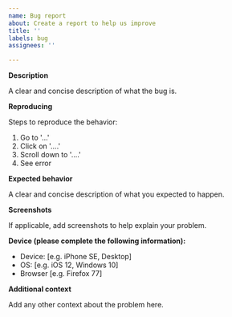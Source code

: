 ```yaml
---
name: Bug report
about: Create a report to help us improve
title: ''
labels: bug
assignees: ''

---
```


**Description**

A clear and concise description of what the bug is.

**Reproducing**

Steps to reproduce the behavior:
1. Go to '...'
2. Click on '....'
3. Scroll down to '....'
4. See error

**Expected behavior**

A clear and concise description of what you expected to happen.

**Screenshots**

If applicable, add screenshots to help explain your problem.

**Device (please complete the following information):**

 - Device: [e.g. iPhone SE, Desktop]
 - OS: [e.g. iOS 12, Windows 10]
 - Browser [e.g. Firefox 77]

**Additional context**

Add any other context about the problem here.
